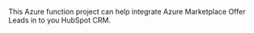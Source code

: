 This Azure function project can help integrate Azure Marketplace Offer Leads in to you HubSpot CRM.
